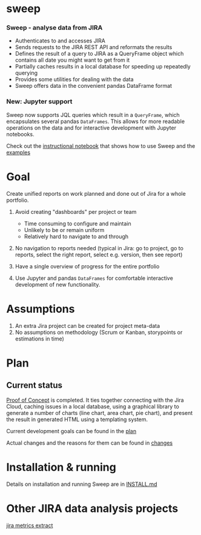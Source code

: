 # sweep

### Sweep - analyse data from JIRA

* Authenticates to and accesses JIRA
* Sends requests to the JIRA REST API and reformats the results
* Defines the result of a query to JIRA as a QueryFrame object which contains all date you might want to get from it
* Partially caches results in a local database for speeding up repeatedly querying
* Provides some utilities for dealing with the data
* Sweep offers data in the convenient pandas DataFrame format

### New: Jupyter support

Sweep now supports JQL queries which result in a `QueryFrame`, which encapsulates several pandas `DataFrames`.
This allows for more readable operations on the data and for interactive development with Jupyter notebooks.

Check out the [instructional notebook](src/notebook_to_jira.ipynb) that shows how to use Sweep and the [examples](src/examples.ipynb)

# Goal
Create unified reports on work planned and done out of Jira for a whole portfolio.

1. Avoid creating "dashboards" per project or team
   - Time consuming to configure and maintain
   - Unlikely to be or remain uniform
   - Relatively hard to navigate to and through

2. No navigation to reports needed (typical in Jira: go to project, go to reports, select the right report, select e.g. version, then see report)

3. Have a single overview of progress for the entire portfolio

4. Use Jupyter and pandas `DataFrames` for comfortable interactive development of new functionality.

# Assumptions
1. An extra Jira project can be created for project meta-data
2. No assumptions on methodology (Scrum or Kanban, storypoints or estimations in time)

# Plan

## Current status

[Proof of Concept](poc.md) is completed. It ties together connecting with the Jira Cloud, caching issues in a local database, using a graphical library to generate a number of charts (line chart, area chart, pie chart), and present the result in generated HTML using a templating system. 

Current development goals can be found in the [plan](plan.md)

Actual changes and the reasons for them can be found in [changes](changes.md)

# Installation & running
Details on installation and running Sweep are in [INSTALL.md](INSTALL.md)

# Other JIRA data analysis projects
[jira metrics extract](https://github.com/rnwolf/jira-metrics-extract)
